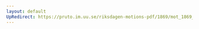 ```yaml
---
layout: default
UpRedirect: https://pruto.im.uu.se/riksdagen-motions-pdf/1869/mot_1869__ak__253.pdf
---
```

